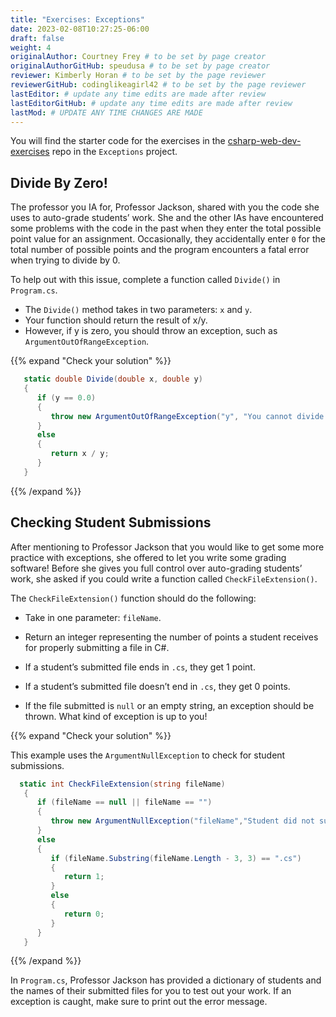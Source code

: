 ```yaml
---
title: "Exercises: Exceptions"
date: 2023-02-08T10:27:25-06:00
draft: false
weight: 4
originalAuthor: Courtney Frey # to be set by page creator
originalAuthorGitHub: speudusa # to be set by page creator
reviewer: Kimberly Horan # to be set by the page reviewer
reviewerGitHub: codinglikeagirl42 # to be set by the page reviewer
lastEditor: # update any time edits are made after review
lastEditorGitHub: # update any time edits are made after review
lastMod: # UPDATE ANY TIME CHANGES ARE MADE
---
```


You will find the starter code for the exercises in the [csharp-web-dev-exercises](https://github.com/LaunchCodeEducation/csharp-web-dev-exercises) repo in the `Exceptions` project.

## Divide By Zero!

The professor you IA for, Professor Jackson, shared with you the code she uses to auto-grade students’ work. She and the other IAs have encountered some problems with the code in the past when they enter the total possible point value for an assignment. Occasionally, they accidentally enter `0` for the total number of possible points and the program encounters a fatal error when trying to divide by 0.

To help out with this issue, complete a function called `Divide()` in `Program.cs`.

   - The `Divide()` method takes in two parameters: `x` and `y`.
   - Your function should return the result of x/y.
   - However, if y is zero, you should throw an exception, such as `ArgumentOutOfRangeException`.

{{% expand "Check your solution" %}}

```csharp
   static double Divide(double x, double y)
   {
      if (y == 0.0)
      {
         throw new ArgumentOutOfRangeException("y", "You cannot divide by zero!");
      }
      else
      {
         return x / y;
      }
   }
```

{{% /expand %}}

## Checking Student Submissions

After mentioning to Professor Jackson that you would like to get some more practice with exceptions, she offered to let you write some grading software! Before she gives you full control over auto-grading students’ work, she asked if you could write a function called `CheckFileExtension()`.

The `CheckFileExtension()` function should do the following:

- Take in one parameter: `fileName`.

- Return an integer representing the number of points a student receives for properly submitting a file in C#.

- If a student’s submitted file ends in `.cs`, they get 1 point.

- If a student’s submitted file doesn’t end in `.cs`, they get 0 points.

- If the file submitted is `null` or an empty string, an exception should be thrown. What kind of exception is up to you!

{{% expand "Check your solution" %}}

This example uses the `ArgumentNullException` to check for student submissions.

```csharp
  static int CheckFileExtension(string fileName)
   {
      if (fileName == null || fileName == "")
      {
         throw new ArgumentNullException("fileName","Student did not submit any work!");
      }
      else
      {
         if (fileName.Substring(fileName.Length - 3, 3) == ".cs")
         {
            return 1;
         }
         else
         {
            return 0;
         }
      }
   }
```
{{% /expand %}}

In `Program.cs`, Professor Jackson has provided a dictionary of students and the names of their submitted files for you to test out your work. If an exception is caught, make sure to print out the error message.
